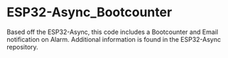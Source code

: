 # ESP32-Async_Bootcounter
Based off the ESP32-Async, this code includes a Bootcounter and Email notification on Alarm. Additional information is found in the ESP32-Async repository.
